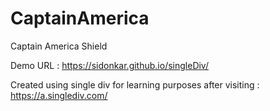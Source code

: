 # CaptainAmerica
Captain America Shield

Demo URL : https://sidonkar.github.io/singleDiv/

Created using single div for learning purposes after visiting : https://a.singlediv.com/
